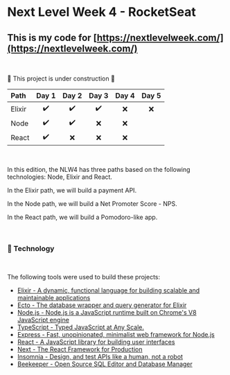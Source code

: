 # Next Level Week 4 - RocketSeat

## This is my code for [https://nextlevelweek.com/](https://nextlevelweek.com/)

<br>

:construction: This project is under construction :construction:

| Path   |       Day 1        |       Day 2        |       Day 3        | Day 4 | Day 5 |
| :----- | :----------------: | :----------------: | :----------------: | :---: | :---: |
| Elixir | :heavy_check_mark: | :heavy_check_mark: | :heavy_check_mark: |  :x:  |  :x:  |
| Node   | :heavy_check_mark: | :heavy_check_mark: |        :x:         |  :x:  |
| React  | :heavy_check_mark: |        :x:         |        :x:         |  :x:  |

<br>

In this edition, the NLW4 has three paths based on the following technologies: Node, Elixir and React.

In the Elixir path, we will build a payment API.

In the Node path, we will build a Net Promoter Score - NPS.

In the React path, we will build a Pomodoro-like app.

<br>

### :hammer: Technology

<br>

The following tools were used to build these projects:

- [Elixir - A dynamic, functional language for building scalable and maintainable applications](https://elixir-lang.org/)
- [Ecto - The database wrapper and query generator for Elixir](https://hexdocs.pm/ecto/Ecto.html)
- [Node.js - Node.js is a JavaScript runtime built on Chrome's V8 JavaScript engine](https://nodejs.org/en/)
- [TypeScript - Typed JavaScript at Any Scale.](https://www.typescriptlang.org/)
- [Express - Fast, unopinionated, minimalist web framework for Node.js](https://expressjs.com/)
- [React - A JavaScript library for building user interfaces](https://pt-br.reactjs.org/)
- [Next - The React Framework for Production](https://nextjs.org/)
- [Insomnia - Design, and test APIs like a human, not a robot](https://insomnia.rest/)
- [Beekeeper - Open Source SQL Editor and Database Manager](https://www.beekeeperstudio.io/)

